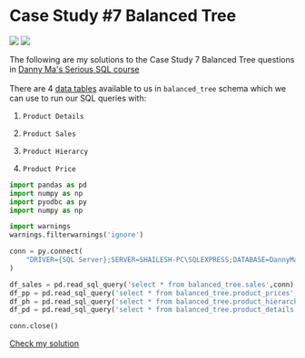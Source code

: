 # Case Study #7 Balanced Tree

<img src='https://img.shields.io/badge/Pandas-2C2D72?style=for-the-badge&logo=pandas&logoColor=white)'/>
<img src='https://img.shields.io/badge/Python-FFD43B?style=for-the-badge&logo=python&logoColor=blue)'/>

The following are my solutions to the Case Study 7 Balanced Tree questions in 
[Danny Ma's Serious SQL course](https://www.datawithdanny.com/ "Data With Danny")
<br/>
<br/>
There are 4 [data tables](https://github.com/Shailesh-python/Case-Study-7-Balanced-Tree/blob/main/Data%20Sets) available to us in `balanced_tree` schema which we can use to run our SQL queries with:

1. `Product Details`

2. `Product Sales`

3. `Product Hierarcy`

4. `Product Price`

```python
import pandas as pd
import numpy as np
import pyodbc as py
import numpy as np

import warnings
warnings.filterwarnings('ignore')
```

```python
conn = py.connect(
    "DRIVER={SQL Server};SERVER=SHAILESH-PC\SQLEXPRESS;DATABASE=DannyMa;"
)

df_sales = pd.read_sql_query('select * from balanced_tree.sales',conn)
df_pp = pd.read_sql_query('select * from balanced_tree.product_prices',conn)
df_ph = pd.read_sql_query('select * from balanced_tree.product_hierarchy',conn)
df_pd = pd.read_sql_query('select * from balanced_tree.product_details',conn)

conn.close()
```
[Check my solution](https://github.com/Shailesh-python/Case-Study-7-Pandas/blob/main/Case%20Study%207%20Solutions.ipynb)
